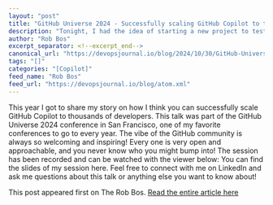 ```yaml
---
layout: "post"
title: "GitHub Universe 2024 - Successfully scaling GitHub Copilot to thousands of developers"
description: "Tonight, I had the idea of starting a new project to test and demo new area’s and features of ASP.NE..."
author: "Rob Bos"
excerpt_separator: <!--excerpt_end-->
canonical_url: "https://devopsjournal.io/blog/2024/10/30/GitHub-Universe-slides"
tags: "[]"
categories: "[Copilot]"
feed_name: "Rob Bos"
feed_url: "https://devopsjournal.io/blog/atom.xml"
---
```


This year I got to share my story on how I think you can successfully scale GitHub Copilot to thousands of developers. This talk was part of the GitHub Universe 2024 conference in San Francisco, one of my favorite conferences to go to every year. The vibe of the GitHub community is always so welcoming and inspiring! Every one is very open and approachable, and you never know who you might bump into! The session has been recorded and can be watched with the viewer below: You can find the slides of my session here. Feel free to connect with me on LinkedIn and ask me questions about this talk or anything else you want to know about!

This post appeared first on The Rob Bos. [Read the entire article here](https://devopsjournal.io/blog/2024/10/30/GitHub-Universe-slides)
